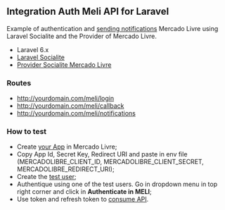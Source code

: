 ## Integration Auth Meli API for Laravel

Example of authentication and [sending notifications](https://developers.mercadolivre.com.br/pt_br/produto-receba-notificacoes#orders) Mercado Livre using Laravel Socialite and the Provider of Mercado Livre.

- Laravel 6.x
- [Laravel Socialite](https://laravel.com/docs/6.x/socialite)
- [Provider Socialite Mercado Livre](https://socialiteproviders.com/MercadoLibre/#installation-basic-usage)

### Routes

- http://yourdomain.com/meli/login
- http://yourdomain.com/meli/callback
- http://yourdomain.com/meli/notifications
### How to test

- Create [your App](https://developers.mercadolivre.com.br/pt_br/registre-o-seu-aplicativo) in Mercado Livre;
- Copy App Id, Secret Key, Redirect URI and paste in env file (MERCADOLIBRE_CLIENT_ID, MERCADOLIBRE_CLIENT_SECRET, MERCADOLIBRE_REDIRECT_URI);
- Create the [test user](https://developers.mercadolivre.com.br/pt_br/registre-o-seu-aplicativo/realizacao-de-testes);
- Authentique using one of the test users. Go in dropdown menu in top right corner and click in **Authenticate in MELI**;
- Use token and refresh token to [consume API](https://developers.mercadolivre.com.br/pt_br/api-docs-pt-br).